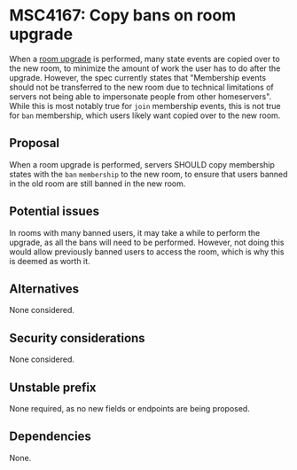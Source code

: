 # MSC4167: Copy bans on room upgrade

When a [room upgrade](https://spec.matrix.org/v1.11/client-server-api/#room-upgrades) is performed,
many state events are copied over to the new room, to minimize the amount of work the user has to do
after the upgrade. However, the spec currently states that "Membership events should not be transferred
to the new room due to technical limitations of servers not being able to impersonate people from other
homeservers". While this is most notably true for `join` membership events, this is not true for `ban`
membership, which users likely want copied over to the new room.

## Proposal

When a room upgrade is performed, servers SHOULD copy membership states with the `ban` `membership` to
the new room, to ensure that users banned in the old room are still banned in the new room.

## Potential issues

In rooms with many banned users, it may take a while to perform the upgrade, as all the bans will need
to be performed. However, not doing this would allow previously banned users to access the room, which
is why this is deemed as worth it.

## Alternatives

None considered.

## Security considerations

None considered.

## Unstable prefix

None required, as no new fields or endpoints are being proposed.

## Dependencies

None.
